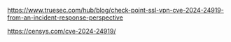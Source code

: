 https://www.truesec.com/hub/blog/check-point-ssl-vpn-cve-2024-24919-from-an-incident-response-perspective

https://censys.com/cve-2024-24919/
